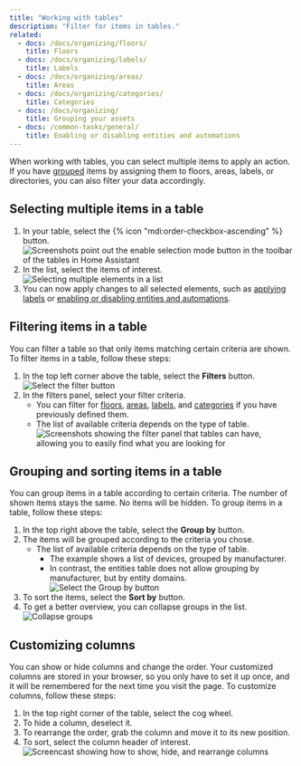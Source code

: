 ```yaml
---
title: "Working with tables"
description: "Filter for items in tables."
related:
  - docs: /docs/organizing/floors/
    title: Floors
  - docs: /docs/organizing/labels/
    title: Labels
  - docs: /docs/organizing/areas/
    title: Areas
  - docs: /docs/organizing/categories/
    title: Categories
  - docs: /docs/organizing/
    title: Grouping your assets
  - docs: /common-tasks/general/
    title: Enabling or disabling entities and automations
---
```

When working with tables, you can select multiple items to apply an action. If you have [grouped](/docs/organizing/) items by assigning them to floors, areas, labels, or directories, you can also filter your data accordingly.
## Selecting multiple items in a table
1. In your table, select the {% icon "mdi:order-checkbox-ascending" %} button.
   ![Screenshots point out the enable selection mode button in the toolbar of the tables in Home Assistant](/images/blog/2024-04/enable-selection-mode.png)
2. In the list, select the items of interest.
   ![Selecting multiple elements in a list](/images/organizing/multiselect_01.png)
3. You can now apply changes to all selected elements, such as [applying labels](/docs/organzing/labels/) or [enabling or disabling entities and automations](/common-tasks/general/).
## Filtering items in a table
You can filter a table so that only items matching certain criteria are shown.
To filter items in a table, follow these steps:
1. In the top left corner above the table, select the **Filters** button.
    ![Select the filter button](/images/organizing/filters_01.png)
2. In the filters panel, select your filter criteria.
   - You can filter for [floors](/docs/organizing/floors/), [areas](/docs/organizing/areas/), [labels](/docs/organizing/labels/), and [categories](/docs/organizing/categories/) if you have previously defined them.
   - The list of available criteria depends on the type of table.
    ![Screenshots showing the filter panel that tables can have, allowing you to easily find what you are looking for](/images/organizing/filter-panel.png)
## Grouping and sorting items in a table
You can group items in a table according to certain criteria. The number of shown items stays the same. No items will be hidden.
To group items in a table, follow these steps:
1. In the top right above the table, select the **Group by** button.
2. The items will be grouped according to the criteria you chose.
   - The list of available criteria depends on the type of table.
     - The example shows a list of devices, grouped by manufacturer.
     - In contrast, the entities table does not allow grouping by manufacturer, but by entity domains.
    ![Select the Group by button](/images/organizing/table_group_01.png)
3. To sort the items, select the **Sort by** button.
4. To get a better overview, you can collapse groups in the list.
    ![Collapse groups](/images/organizing/table_group_collapse.png)
## Customizing columns
You can show or hide columns and change the order. Your customized columns are stored in your browser, so you only have to set it up once, and it will be remembered for the next time you visit the page.
To customize columns, follow these steps:
1. In the top right corner of the table, select the cog wheel.
2. To hide a column, deselect it.
3. To rearrange the order, grab the column and move it to its new position.
4. To sort, select the column header of interest.
   ![Screencast showing how to show, hide, and rearrange columns](/images/organizing/customize_columns.webp)